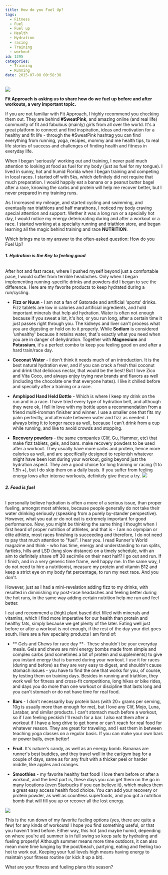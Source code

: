 ```yaml
---
title: How do you Fuel Up?
tags:
  - Fitness
  - Fuel
  - Fuel up
  - Health
  - Hydration
  - racing
  - Training
  - workout
id: 1395
categories:
  - Training
  - Running
date: 2015-07-08 00:58:38
---
```


![](/images/fuelSP.jpg)

**Fit Approach is asking us to share how do we fuel up before and after workouts, a very important topic.**

If you are not familiar with Fit Approach, I highly recommend you checking them out. They are behind **#SweatPink**, and amazing online (and real life) community of fit and fabulous (mainly) girls from all over the world. It's a great platform to connect and find inspiration, ideas and motivation for a healthy and fit life - through the #SweatPink hashtag you can find everything from running, yoga, recipes, mommy and me health tips, to real life stories of success and challenges of finding health and fitness in everyday life.

When I began 'seriously' working out and training, I never paid much attention to looking at food as fuel for my body (just as fuel for my tongue). I lived in sunny, hot and humid Florida when I began training and competing in local races. I started off with 5ks, which definitely did not require that much preparation. I would happily eat a banana or a peanut butter bagel after a race, knowing the carbs and protein will help me recover better, but I never prepared in my training runs.

As I increased my mileage, and started cycling and swimming, and eventually ran triathlons and half marathons, I noticed my body craving special attention and support. Wether it was a long run or a specially hot day, I would notice my energy deteriorating during and after a workout or a race. I started working at a specialty running and triathlon store, and began learning all the magic behind training and race **NUTRITION**.

Which brings me to my answer to the often-asked question: How do you Fuel Up?

###### **1\. Hydration is the Key to feeling good**

After hot and fast races, where I pushed myself beyond just a comfortable pace, I would suffer from terrible headaches. Only when I began implementing running-specific drinks and powders did I began to see the difference. Here are my favorite products to keep hydrated during a run/cycling.

*   **Fizz or Nuun** - I am not a fan of Gatorade and artificial 'sports' drinks. Fizz tablets are low in calories and artificial ingredients, and hold important minerals that help aid hydration. Water is often not enough because if you sweat a lot, it's hot, or you run long, after a certain time it just passes right through you. The kidneys and liver can't process what you are digesting or hold on to it properly. While **Sodium** is considered 'unhealthy' because it retains water, that's exactly what you need when you are in danger of dehydration. Together with **Magnesium** and **Potassium**, it's a perfect combo to keep you feeling good on and after a hard train/race day.

*   **Coconut** **Water** - I don't think it needs much of an introduction. It is the best natural hydration ever, and if you can crack a fresh thai coconut and drink that delicious nectar, that would be the best! But I love Zico and Vita Coco, and always enjoy trying new brands and flavors as well (including the chocolate one that everyone hates). I like it chilled before and specially after a training or a race.

*   **Amphipod Hand Held Bottle** - Which is where I keep my drink on the run and in a race. I have tried every type of hydration belt, and although they were ok, I fell in love with my bottle upon a recommendation from a friend multi-Ironman finisher and winner. I use a smaller one that fits my palm perfectly, and alternate between water and fizz as needed. I always bring it to longer races as well, because I can't drink from a cup while running, and like to avoid crowds and stopping.

*   **Recovery powders** - the same companies (Clif, Gu, Hammer, etc) that make fizz tablets, gels, and bars. make recovery powders to be used after a workout. They usually have more carbs and protein, hence more calories as well, and are specifically designed to replenish whatever might have been lost during your workout, going beyond just the hydration aspect. They are a good choice for long training or racing (1 to 1.5h +), but I do skip them on a daily basis. If you suffer from feeling energy lows after intense workouts, definitely give these a try.
![](/images/mylk.jpg)

###### **2\. Food is fuel**

I personally believe hydration is often a more of a serious issue, than proper fueling, amongst most athletes, because people generally do not take their water drinking seriously (speaking from a purely by-stander perspective). However, what you eat or do not eat is extremely important for good performance. Now, you might be thinking the same thing I thought when I first heard of proper nutrition of athletes, and that is - I am no olympian or elite athlete, most races finishing is succeeding and therefore, I do not need to pay that much attention to "fuel". I hear you. I read Runner's World magazine and think - who has time, energy and understanding to run splits, fartleks, hills and LSD (long slow distance) on a timely schedule, with an aim to definitely shave off 30 sec/mile on their next half? I go out and run. If I finish, and in a very generic time frame, well happy me. In the same way, I do not need to hire a nutritionist, measure my protein and vitamin B12 and keep a strict eye on my body fat percentage, to run my next race. And you don't.

However, just as I had a mini-revelation adding fizz to my drinks, with resulted in diminishing my post-race headaches and feeling better during the hot runs, in the same way adding certain nutrition help me run and feel better.

I eat and recommend a (high) plant based diet filled with minerals and vitamins, which I find more imperative for our health than protein and healthy fats, simply because we get plenty of the later. Eating well just before or after a workout is not enough, if the rest of the day your diet goes south. Here are a few specialty products I am fond of:

*   ** Gels and Chews for race day **- These shouldn't be your everyday meals. Gels and chews are mini energy bombs made from simple and complex carbs (and sometimes a bit of protein and supplements) to give you instant energy that is burned during your workout. I use it for races (during and before) as they are very easy to digest, and shouldn't cause stomach issues - you have to find the one that works for you, of course, by testing them on training days. Besides in running and triathlon, they work well for fitness and cross-fit competitions, long hikes or bike rides, and days you do more than one workout or discipline that lasts long and you can't stomach or do not have time for real food.

*   **Bars** - I don't necessarily buy protein bars (with 20+ grams per serving, 10g is usually more than enough for me), but I love any Clif, Mojo, Luna, Larabar, and similar products. I can't stomach much before a workout, so if I am feeling peckish I'll reach for a bar. I also eat them after a workout if I have a long drive to get home or can't reach for real food for whatever reason. They are great for traveling, and I eat them in between teaching yoga classes on a regular basis. If you can make your own bars or power balls, even better!

*   **Fruit**. It's nature's candy, as well as an energy bomb. Bananas are runner's best buddies, and they travel well in the car/gym bag for a couple of days, same as for any fruit with a thicker peel or harder middle, like apples and oranges.

*   **Smoothies** - my favorite healthy fast food! I love them before or after a workout, and the best part is, these days you can get them on the go in many locations (even Starbucks if you can believe it), which makes them a great easy access health food choice. You can add your recovery or protein powder, as well as countless superfoods, and you got a nutrition bomb that will fill you up or recover all the lost energy.
&nbsp;

![](/images/fuel-collage.jpg)

This is the run down of my favorite fueling options (yes, there are quite a few) for any kinds of workouts! I hope you find something useful, or that you haven't tried before. Either way, this hot (and maybe humid, depending on where you're at) summer is in full swing so keep safe by hydrating and fueling properly! Although summer means more time outdoors, it can also mean more time lunging by the pool/beach, partying, eating and feeling too hot to work out. Keeping your fuel levels high means having energy to maintain your fitness routine (or kick it up a bit).

What are your fitness and fueling plans this season?

&nbsp;
